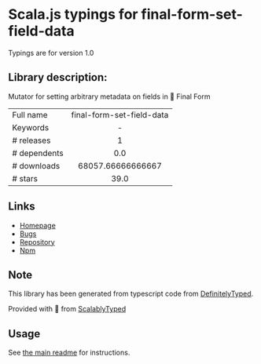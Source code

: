 
# Scala.js typings for final-form-set-field-data

Typings are for version 1.0

## Library description:
Mutator for setting arbitrary metadata on fields in 🏁 Final Form

|                    |                 |
| ------------------ | :-------------: |
| Full name          | final-form-set-field-data |
| Keywords           | - |
| # releases         | 1 |
| # dependents       | 0.0 |
| # downloads        | 68057.66666666667 |
| # stars            | 39.0 |

## Links
- [Homepage](https://github.com/final-form/final-form-set-field-data#readme)
- [Bugs](https://github.com/final-form/final-form-set-field-data/issues)
- [Repository](https://github.com/final-form/final-form-set-field-data)
- [Npm](https://www.npmjs.com/package/final-form-set-field-data)
    


## Note
This library has been generated from typescript code from [DefinitelyTyped](https://definitelytyped.org).

Provided with :purple_heart: from [ScalablyTyped](https://github.com/oyvindberg/ScalablyTyped)

## Usage
See [the main readme](../../readme.md) for instructions.



